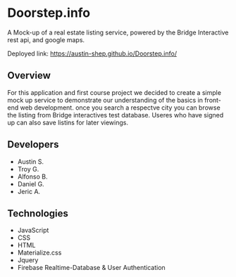 # Doorstep.info
A Mock-up of a real estate listing service, powered by the Bridge Interactive rest api, and google maps. 

Deployed link: https://austin-shep.github.io/Doorstep.info/

## Overview
For this application and first course project we decided to create a simple mock up service to demonstrate our understanding 
of the basics in front-end web development. once you search a respectve city you can browse the listing from Bridge interactives test database. Useres who have signed up can also save listins for later viewings.

## Developers
 * Austin S.
 * Troy G. 
 * Alfonso B.
 * Daniel G. 
 * Jeric A.

## Technologies
 * JavaScript
 * CSS
 * HTML
 * Materialize.css
 * Jquery
 * Firebase Realtime-Database & User Authentication
